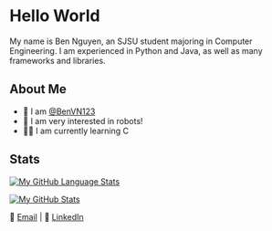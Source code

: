 # Hello World
My name is Ben Nguyen, an SJSU student majoring in Computer Engineering. I am experienced in Python and Java, as well as many frameworks and libraries.

## About Me
- 👋 I am [@BenVN123](https://github.com/BenVN123)
- 🚗 I am very interested in robots!
- 👨‍💻 I am currently learning C

## Stats
[![My GitHub Language Stats](https://github-readme-stats.vercel.app/api/top-langs/?username=BenVN123&langs_count=5&theme=aura&showicons=true&border_radius=8)]()

[![My GitHub Stats](https://github-readme-stats.vercel.app/api/?username=BenVN123&count_private=true&theme=aura&showicons=true&border_radius=8)]()


📧 [Email](mailto:bnguyen123.vn@gmail.com) | 🔗 [LinkedIn](https://linkedin.com/in/ben-nguyen-214220209)
